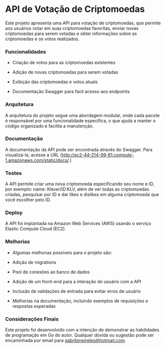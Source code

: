 # API de Votação de Criptomoedas

Este projeto apresenta uma API para votação de criptomoedas, que permite aos usuários votar em suas criptomoedas favoritas, enviar novas criptomoedas para serem votadas e obter informações sobre as criptomoedas e os votos realizados.

### Funcionalidades

* Criação de votos para as criptomoedas existentes

* Adição de novas criptomoedas para serem votadas

* Exibição das criptomoedas e votos atuais

* Documentação Swagger para fácil acesso aos endpoints

### Arquitetura

A arquitetura do projeto segue uma abordagem modular, onde cada pacote é responsável por uma funcionalidade específica, o que ajuda a manter o código organizado e facilita a manutenção.

### Documentação

A documentação da API pode ser encontrada através do Swagger. Para visualizá-la, acesse a URL (http://ec2-44-214-99-81.compute-1.amazonaws.com/static/docs/.)

### Testes

A API permite criar uma nova criptomoeda especificando seu nome e ID, por exemplo: name: Klever/ID:KLV, além de ver todas as criptomoedas criadas, pesquisar por ID e dar likes e dislikes em alguma criptomoeda que você escolher pelo ID.

### Deploy

A API foi implantada na Amazon Web Services (AWS) usando o serviço Elastic Compute Cloud (EC2).

### Melhorias

* Algumas melhorias possíveis para o projeto são:

* Adição de migrations

* Pool de conexões ao banco de dados

* Adição de um front-end para a interação do usuário com a API

* Inclusão de validações de entrada para evitar erros de usuário

* Melhorias na documentação, incluindo exemplos de requisições e respostas esperadas

### Considerações Finais

Este projeto foi desenvolvido com a intenção de demonstrar as habilidades de programação em Go do autor. Qualquer dúvida ou sugestão pode ser encaminhada por email para gabribmeireles@hotmail.com.
